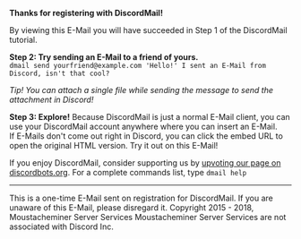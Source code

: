 **Thanks for registering with DiscordMail!**

By viewing this E-Mail you will have succeeded in Step 1 of the DiscordMail tutorial.

__Step 2: Try sending an E-Mail to a friend of yours.__  
`dmail send yourfriend@example.com 'Hello!' I sent an E-Mail from Discord, isn't that cool?`

_Tip! You can attach a single file while sending the message to send the attachment in Discord!_

__Step 3: Explore!__
Because DiscordMail is just a normal E-Mail client, you can use your DiscordMail account anywhere where you can insert an E-Mail.  
If E-Mails don't come out right in Discord, you can click the embed URL to open the original HTML version. Try it out on this E-Mail! 

If you enjoy DiscordMail, consider supporting us by [upvoting our page on discordbots.org](https://discordbots.org/bot/330003632298917889).
For a complete commands list, type `dmail help`

---

This is a one-time E-Mail sent on registration for DiscordMail. If you are unaware of this E-Mail, please disregard it.
Copyright 2015 - 2018, Moustacheminer Server Services Moustacheminer Server Services are not associated with Discord Inc.